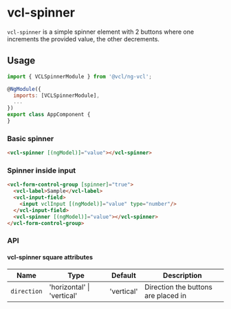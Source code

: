 # vcl-spinner

`vcl-spinner` is a simple spinner element with 2 buttons where one increments the provided value, the other decrements.

## Usage

```js
import { VCLSpinnerModule } from '@vcl/ng-vcl';

@NgModule({
  imports: [VCLSpinnerModule],
  ...
})
export class AppComponent {
}
```

### Basic spinner

```html
<vcl-spinner [(ngModel)]="value"></vcl-spinner>
```

### Spinner inside input

```html
<vcl-form-control-group [spinner]="true">
  <vcl-label>Sample</vcl-label>
  <vcl-input-field>
    <input vclInput [(ngModel)]="value" type="number"/>
  </vcl-input-field>
  <vcl-spinner [(ngModel)]="value"></vcl-spinner>
</vcl-form-control-group>
```

### API

#### vcl-spinner square attributes

| Name                | Type           | Default  | Description
| ------------        |----------------| -------- |------------
| `direction`         | 'horizontal' \| 'vertical'     | 'vertical' | Direction the buttons are placed in

